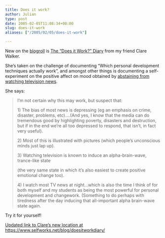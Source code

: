 ```yaml
---
title: Does it work?
author: Julian
type: post
date: 2005-02-05T11:08:34+00:00
slug: does-it-work 
aliases: ["/2005/02/05/does-it-work"]

---
```

New on the [blogroll][1] is [The &#8220;Does it Work?&#8221; Diary][2] from my friend Clare Walker.

She&#8217;s taken on the challenge of documenting &#8220;Which personal development techniques actually work&#8221;, and amongst other things is documenting a self-experiment on the positive affect on mood obtained by [abstaining from watching television news][3].

She says:

<blockquote cite="https://doesitworkdiary.blogspot.com/2005_01_24_doesitworkdiary_archive.html">
  <p>
    I&#8217;m not certain why this may work, but suspect that:
  </p>
  
  <p>
    1) The bias of most news is depressing (eg an emphasis on crime, disaster, problems, etc)&#8230;.(And yes, I know that the media can do tremendous good by highlighting poverty, disasters and destruction, but if in the end we&#8217;re all too depressed to respond, that isn&#8217;t, in fact very useful).
  </p>
  
  <p>
    2) Most of this is illustrated with pictures (which people&#8217;s unconscious minds just lap up).
  </p>
  
  <p>
    3) Watching television is known to induce an alpha-brain-wave, trance-like state
  </p>
  
  <p>
    (the very same state in which it&#8217;s also easiest to create positive emotional change too).
  </p>
  
  <p>
    4) I watch most TV news at night&#8230;which is also the time I think of for both myself and my students as being the most powerful for personal development and changework. (Something to do perhaps with tiredness after the day inducing that all-important alpha brain-wave state again.
  </p>
</blockquote>

Try it for yourself!

<ins datetime="2005-1-11T9:51:19-0:00">Updated link to Clare&#8217;s new location at <a href="https://www.selfworks.net/blog/doesitworkdiary/">https://www.selfworks.net/blog/doesitworkdiary/</a></ins>

 [1]: /blog/sources/
 [2]: https://www.selfworks.net/blog/doesitworkdiary/
 [3]: https://doesitworkdiary.blogspot.com/2005_01_24_doesitworkdiary_archive.html